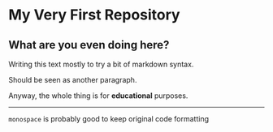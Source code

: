 My Very First Repository
========================
## What are you even doing here?

Writing this text mostly to try a bit of markdown syntax.

Should be seen as another paragraph.

Anyway, the whole thing is for **educational** purposes.

---

`monospace` is probably good to keep original code formatting
